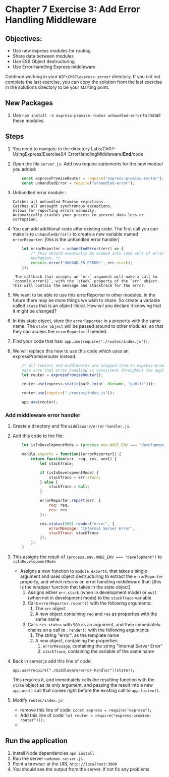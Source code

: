 # Chapter 7 Exercise 3: Add Error Handling Middleware

## Objectives:
* Use new express modules for routing
* Share data between modules
* Use ES6 Object destructuring
* Use Error-handling Express middleware

Continue working in your `WIP\Ch07\express-server` directory. If you did not complete the last exercise, you can copy the solution from the last exercise in the solutions directory to be your starting point.


## New Packages

1. Use `npm install -S express-promise-router unhandled-error` to install these modules.

## Steps
1. You need to navigate to the directory Labs/Ch07-UsingExpress/Exercise04-ErrorHandlingMiddleware/__End__/code

1. Open the file `server.js`. Add two require statements for the new moduel you added:
	
	```javascript
		const expressPromiseRouter = require("express-promise-router");
		const unhandledError = require("unhandled-error");
	```

1. Unhandled error module :
	```
	Catches all unhandled Promise rejections.
	Catches all uncaught synchronous exceptions.
	Allows for reporting errors manually.
	Automatically crashes your process to prevent data loss or corruption.
    ```

1. You can add additional code after existing code. The first call you can make is to `unhandledError()` to create a new variable named `errorReporter`: [this is the unhandled error handler]

	```javascript
		let errorReporter = unhandledError((err) => {
			/* This should eventually be hooked into some sort of error reporting
			mechanism. */
			console.error("UNHANDLED ERROR:", err.stack);
		});

	```

		The callback that accepts an `err` argument will make a call to `console.error()`, with the `stack` property of the `err` object. This will contain the message and stacktrace for the error.

1. We want to be able to use this errorReporter in other modules. In the future there may be more things we wish to share. So create a variable called `state` that is an object literal. How wil you declare it knowing that it might be changed?

1. In this state object, store the `errorReporter` in a property with the same name. The `state object` will be passed around to other modules, so that they can access the `errorReporter` if needed.

1. Find your code that has:
	`app.use(require("./routes/index.js"));`

1. We will replace this now to use this code which uses an expressPromiserouter instead. 

	```javascript
		/* All routers and middlewares are wrapped into an express-promise-router to
		make sure that error handling is consistent throughout the application. */
		let router = expressPromiseRouter();

		router.use(express.static(path.join(__dirname, "public")));

		router.use(require("./routes/index.js"));

		app.use(router);
	```

### Add middleware error handler

1. Create a directory and file  `middleware/error-handler.js`.

1. Add this code to the file:
	```javascript
		let isInDevelopmentMode = (process.env.NODE_ENV === "development");

		module.exports = function({errorReporter}) {
			return function(err, req, res, next) {
				let stackTrace;

				if (isInDevelopmentMode) {
					stackTrace = err.stack;
				} else {
					stackTrace = null;
				}

				errorReporter.report(err, {
					req: req,
					res: res
				});

				res.status(500).render("error", {
					errorMessage: "Internal Server Error",
					stackTrace: stackTrace
				});
			};
		}

	```

1. This assigns the result of `(process.env.NODE_ENV === "development")` to `isInDevelopmentMode`
	- Assigns a new function to `module.exports`, that takes a single argument and uses object destructuring to extract the `errorReporter` property, and which returns an error handling middleware that: [this is the wrapper function that takes in the state object]
		1. Assigns either `err.stack` (when in development mode) or `null` (when not in development mode) to the `stackTrace` variable
		2. Calls `errorReporter.report()` with the following arguments:
			1. The `err` object
			2. A new object containing `req` and `res` as properties with the same name
		3. Calls `res.status` with `500` as an argument, and then immediately chains on a call to `.render()` with the following arguments:
			1. The string "error", as the template name
			2. A new object, containing the properties:
				1. `errorMessage`, containing the string "Internal Server Error"
				2. `stackTrace`, containing the variable of the same name

1. Back in server.js add this line of code: 

	`app.use(require("./middleware/error-handler")(state));`

	This requires it, and immediately calls the resulting function with the `state` object as its only argument, and passing the result into a new `app.use()` call that comes right before the existing call to `app.listen()`.

1. Modify `routes/index.js`:

	* remove this line of code: `const express = require("express");`
	* Add this line of code: `let router = require("express-promise-router")();`
	* 
## Run the application
1. Install Node dependencies `npm install`
1. Run the server `nodemon server.js`
1. Point a browser at the URL `http://localhost:3000`
1. You should see the output from the server. If not fix any problems
